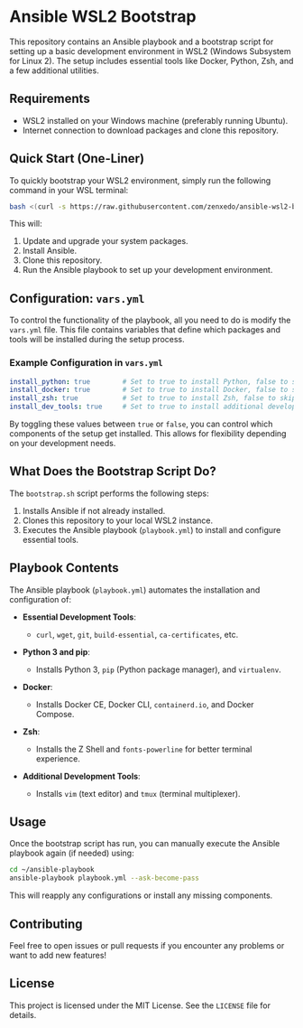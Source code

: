 # Ansible WSL2 Bootstrap

This repository contains an Ansible playbook and a bootstrap script for setting up a basic development environment in WSL2 (Windows Subsystem for Linux 2). The setup includes essential tools like Docker, Python, Zsh, and a few additional utilities.

## Requirements

- WSL2 installed on your Windows machine (preferably running Ubuntu).
- Internet connection to download packages and clone this repository.

## Quick Start (One-Liner)

To quickly bootstrap your WSL2 environment, simply run the following command in your WSL terminal:

```bash
bash <(curl -s https://raw.githubusercontent.com/zenxedo/ansible-wsl2-bootstrap/master/bootstrap.sh)
```

This will:

1. Update and upgrade your system packages.
2. Install Ansible.
3. Clone this repository.
4. Run the Ansible playbook to set up your development environment.

## Configuration: `vars.yml`

To control the functionality of the playbook, all you need to do is modify the `vars.yml` file. This file contains variables that define which packages and tools will be installed during the setup process.

### Example Configuration in `vars.yml`

```yaml
install_python: true        # Set to true to install Python, false to skip
install_docker: true        # Set to true to install Docker, false to skip
install_zsh: true           # Set to true to install Zsh, false to skip
install_dev_tools: true     # Set to true to install additional development tools
```

By toggling these values between `true` or `false`, you can control which components of the setup get installed. This allows for flexibility depending on your development needs.

## What Does the Bootstrap Script Do?

The `bootstrap.sh` script performs the following steps:

1. Installs Ansible if not already installed.
2. Clones this repository to your local WSL2 instance.
3. Executes the Ansible playbook (`playbook.yml`) to install and configure essential tools.

## Playbook Contents

The Ansible playbook (`playbook.yml`) automates the installation and configuration of:

- **Essential Development Tools**: 
  - `curl`, `wget`, `git`, `build-essential`, `ca-certificates`, etc.
  
- **Python 3 and pip**:
  - Installs Python 3, `pip` (Python package manager), and `virtualenv`.

- **Docker**:
  - Installs Docker CE, Docker CLI, `containerd.io`, and Docker Compose.

- **Zsh**:
  - Installs the Z Shell and `fonts-powerline` for better terminal experience.

- **Additional Development Tools**:
  - Installs `vim` (text editor) and `tmux` (terminal multiplexer).

## Usage

Once the bootstrap script has run, you can manually execute the Ansible playbook again (if needed) using:

```bash
cd ~/ansible-playbook
ansible-playbook playbook.yml --ask-become-pass
```

This will reapply any configurations or install any missing components.

## Contributing

Feel free to open issues or pull requests if you encounter any problems or want to add new features!

## License

This project is licensed under the MIT License. See the `LICENSE` file for details.
